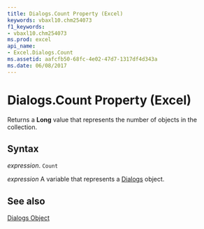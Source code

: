 ```yaml
---
title: Dialogs.Count Property (Excel)
keywords: vbaxl10.chm254073
f1_keywords:
- vbaxl10.chm254073
ms.prod: excel
api_name:
- Excel.Dialogs.Count
ms.assetid: aafcfb50-68fc-4e02-47d7-1317df4d343a
ms.date: 06/08/2017
---
```



# Dialogs.Count Property (Excel)

Returns a  **Long** value that represents the number of objects in the collection.


## Syntax

 _expression_. `Count`

 _expression_ A variable that represents a [Dialogs](./Excel.Dialogs.md) object.


## See also


[Dialogs Object](Excel.Dialogs.md)

